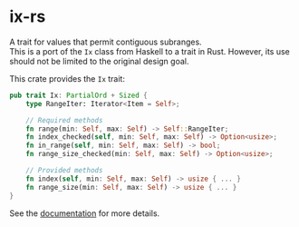 # ix-rs

A trait for values that permit contiguous subranges.  
This is a port of the `Ix` class from Haskell to a trait in Rust.
However, its use should not be limited to the original design goal.

This crate provides the `Ix` trait:
```rs
pub trait Ix: PartialOrd + Sized {
    type RangeIter: Iterator<Item = Self>;

    // Required methods
    fn range(min: Self, max: Self) -> Self::RangeIter;
    fn index_checked(self, min: Self, max: Self) -> Option<usize>;
    fn in_range(self, min: Self, max: Self) -> bool;
    fn range_size_checked(min: Self, max: Self) -> Option<usize>;

    // Provided methods
    fn index(self, min: Self, max: Self) -> usize { ... }
    fn range_size(min: Self, max: Self) -> usize { ... }
}
```

See the [documentation](https://docs.rs/ix-rs/latest/ix_rs/trait.Ix.html) for more details.
